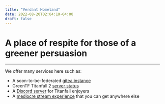 ```yaml
---
title: "Verdant Homeland"
date: 2022-08-20T02:04:10-04:00
draft: false
---
```


# A place of respite for those of a greener persuasion
---
We offer many services here such as:
* A soon-to-be-federated [gitea instance](https://gitea.greenboi.me)
* GreenTF Titanfall 2 [server status](https://tf.greenboi.me)
* A [Discord server](https://tf.greenboi.me/discord) for Titanfall enjoyers 
* A [mediocre stream experience](https://live.greenboi.me) that you can get anywhere else
